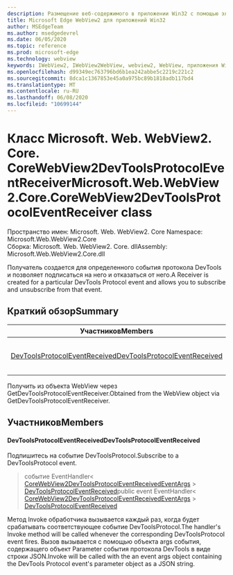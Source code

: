 ```yaml
---
description: Размещение веб-содержимого в приложении Win32 с помощью элемента управления Microsoft Edge WebView2
title: Microsoft Edge WebView2 для приложений Win32
author: MSEdgeTeam
ms.author: msedgedevrel
ms.date: 06/05/2020
ms.topic: reference
ms.prod: microsoft-edge
ms.technology: webview
keywords: IWebView2, IWebView2WebView, webview2, WebView, приложения Win32, Win32, EDGE, ICoreWebView2, ICoreWebView2Controller, элемент управления "веб-браузер", HTML Edge
ms.openlocfilehash: d99349ec763796bd6b1ea242abbe5c2219c221c2
ms.sourcegitcommit: 8dca1c1367853e45a0a975bc89b1818adb117bd4
ms.translationtype: MT
ms.contentlocale: ru-RU
ms.lasthandoff: 06/08/2020
ms.locfileid: "10699144"
---
```

# <span data-ttu-id="a6ef2-104">Класс Microsoft. Web. WebView2. Core. CoreWebView2DevToolsProtocolEventReceiver</span><span class="sxs-lookup"><span data-stu-id="a6ef2-104">Microsoft.Web.WebView2.Core.CoreWebView2DevToolsProtocolEventReceiver class</span></span> 

<span data-ttu-id="a6ef2-105">Пространство имен: Microsoft. Web. WebView2. Core </span><span class="sxs-lookup"><span data-stu-id="a6ef2-105">Namespace: Microsoft.Web.WebView2.Core</span></span>\
<span data-ttu-id="a6ef2-106">Сборка: Microsoft. Web. WebView2. Core. dll</span><span class="sxs-lookup"><span data-stu-id="a6ef2-106">Assembly: Microsoft.Web.WebView2.Core.dll</span></span>

<span data-ttu-id="a6ef2-107">Получатель создается для определенного события протокола DevTools и позволяет подписаться на него и отказаться от него.</span><span class="sxs-lookup"><span data-stu-id="a6ef2-107">A Receiver is created for a particular DevTools Protocol event and allows you to subscribe and unsubscribe from that event.</span></span>

## <span data-ttu-id="a6ef2-108">Краткий обзор</span><span class="sxs-lookup"><span data-stu-id="a6ef2-108">Summary</span></span>

 <span data-ttu-id="a6ef2-109">Участников</span><span class="sxs-lookup"><span data-stu-id="a6ef2-109">Members</span></span>                        | <span data-ttu-id="a6ef2-110">Описания</span><span class="sxs-lookup"><span data-stu-id="a6ef2-110">Descriptions</span></span>
--------------------------------|---------------------------------------------
[<span data-ttu-id="a6ef2-111">DevToolsProtocolEventReceived</span><span class="sxs-lookup"><span data-stu-id="a6ef2-111">DevToolsProtocolEventReceived</span></span>](#devtoolsprotocoleventreceived) | <span data-ttu-id="a6ef2-112">Подпишитесь на событие DevToolsProtocol.</span><span class="sxs-lookup"><span data-stu-id="a6ef2-112">Subscribe to a DevToolsProtocol event.</span></span>

<span data-ttu-id="a6ef2-113">Получить из объекта WebView через GetDevToolsProtocolEventReceiver.</span><span class="sxs-lookup"><span data-stu-id="a6ef2-113">Obtained from the WebView object via GetDevToolsProtocolEventReceiver.</span></span>

## <span data-ttu-id="a6ef2-114">Участников</span><span class="sxs-lookup"><span data-stu-id="a6ef2-114">Members</span></span>

#### <span data-ttu-id="a6ef2-115">DevToolsProtocolEventReceived</span><span class="sxs-lookup"><span data-stu-id="a6ef2-115">DevToolsProtocolEventReceived</span></span> 

<span data-ttu-id="a6ef2-116">Подпишитесь на событие DevToolsProtocol.</span><span class="sxs-lookup"><span data-stu-id="a6ef2-116">Subscribe to a DevToolsProtocol event.</span></span>

> <span data-ttu-id="a6ef2-117">событие EventHandler< [CoreWebView2DevToolsProtocolEventReceivedEventArgs](microsoft-web-webview2-core-corewebview2devtoolsprotocoleventreceivedeventargs.md)  >  [DevToolsProtocolEventReceived](#devtoolsprotocoleventreceived)</span><span class="sxs-lookup"><span data-stu-id="a6ef2-117">public event EventHandler< [CoreWebView2DevToolsProtocolEventReceivedEventArgs](microsoft-web-webview2-core-corewebview2devtoolsprotocoleventreceivedeventargs.md) > [DevToolsProtocolEventReceived](#devtoolsprotocoleventreceived)</span></span>

<span data-ttu-id="a6ef2-118">Метод Invoke обработчика вызывается каждый раз, когда будет срабатывать соответствующее событие DevToolsProtocol.</span><span class="sxs-lookup"><span data-stu-id="a6ef2-118">The handler's Invoke method will be called whenever the corresponding DevToolsProtocol event fires.</span></span> <span data-ttu-id="a6ef2-119">Вызов вызывается с помощью объекта args события, содержащего объект Parameter события протокола DevTools в виде строки JSON.</span><span class="sxs-lookup"><span data-stu-id="a6ef2-119">Invoke will be called with the an event args object containing the DevTools Protocol event's parameter object as a JSON string.</span></span>

